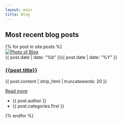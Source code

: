 ```yaml
--- 
layout: main 
title: Blog 
--- 
```


<section>
    <div class="text-center mb-5">
        <h2 class="display-20 display-md-18 display-lg-16">Most recent blog posts</h2>
    </div>
    <div class="line"></div>
    <div class="row">
        {% for post in site.posts %}
            <div class="col-lg-4 col-md-6 mb-2-6">
                <article class="card card-style2">
                    <div class="card-img">
                    <div class="fill">
                        <a class="image-wrapper image-zoom cboxElement" href="{{post.url}}">
                            <img src="{{post.img}}" class="rounded-top" alt="Photo of Blog">
                        </a>
                    </div>
                        <div class="date"><span>{{ post.date | date: "%b" }}</span>{{ post.date | date: "%Y" }}</div>
                    </div>
                    <div class="card-body">
                        <h3 class="h4"><a href="{{post.url}}">{{post.title}}</a></h3>
                        <p class="display-30">{{ post.content | strip_html | truncatewords: 20 }}</p>
                        <a href="{{post.url}}" class="btn"><i class="fa fa-angle-double-right"></i> Read more</a>
                    </div>
                    <div class="card-footer">
                        <ul>
                        <li><i class="fa fa-user-circle-o"></i> {{ post.author }}</li>                            
                        <li><i class="fa fa-tags"></i> <span> {{ post.categories.first }} </span> </li>
                        </ul>
                    </div>
                </article>
            </div>
        {% endfor %}
    </div>
</section>